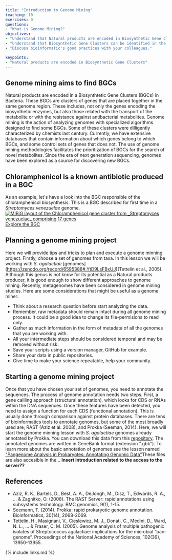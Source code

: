 ```yaml
---
title: "Introduction to Genome Mining"
teaching: 10
exercises: 0
questions:
- "What is Genome Mining?"
objectives:
- "Understand that Natural products are encoded in Biosynthetic Gene Clusters."
- "Understand that Biosynthetic Gene Clusters can be identified in the genomic material."
- "Discuss bioinformatic's good practices with your colleagues."

keypoints:
- "Natural products are encoded in Biosynthetic Gene Clusters"
---
```


## Genome mining aims to find BGCs

Natural products are encoded in a Biosynthtetic Gene Clusters (BGCs) in Bacteria. These BGCs are clusters of genes that are placed together in the same genome region. These includes, not only the genes encoding the biosynthetic enzymes, but also those related with the transport of the metabolite or with the resistance against antibacterial metabolites.
Genome mining is the action of analyzing genomes with specialized algorithms 
designed to find some BGCs. Some of these clusters were dilligently characterized 
by chemists last century. Currently, we have extensive databases that contain
information about which genes belong to which BGCs, and some control sets of genes that does not. The use of genome mining methodologies facilitates the prioritization of BGCs for the search of novel metabolites.
Since the era of next generation sequencing, genomes have been explored 
as a source for discovering new BGCs.

## Chloramphenicol is a known antibiotic produced in a BGC

As an example, let's have a look into the BGC responsible of the chloramphenicol biosynthesis. This is a BGC described for first time in a _Streptomyces venezuelae_ genome.
<a href="{{ page.root }}/fig/episode1-fig1.PNG">
  <img src="{{ page.root }}/fig/episode1-fig1.PNG" alt="MIBiG layout of the Chloramphenicol gene cluster from _Streptomyces venezuelae_ comprising 17 genes" />
</a>
[Explore the BGC](https://mibig.secondarymetabolites.org/repository/BGC0000893/index.html#r1c1)

## Planning a genome mining project  
Here we will provide tips and tricks to plan and execute a genome minning project.
Firstly, choose a set of genomes from taxa. In this lesson
we will be working with _S. agalactiae_ [genomes] (https://zenodo.org/record/6595388#.YtD9LsFBxUJ)(Tettelin et al., 2005). Although this genus is not know
for its potential as a Natural products producer, it is good enough
to show different approaches to genome mining. Recently, metagenomes have been 
considered in genome mining studies. Here are some considerations 
that might be useful as a genome miner: 

- Think about a research question before start analyzing the data.  
- Remember, raw metadata should remain intact during all genome mining process.
It could be a good idea to change its file-permisions to read only.    
- Gather as much information in the form of metadata of 
all the genomes that you are working with.  
- All your intermediate steps should be considered temporal 
 and may be removed without risk.   
- Save your scripts using a version manager, GitHub for example.
- Share your data in public repositories.   
- Give time to make your science repeatable, help your community.    

## Starting a genome mining project
Once that you have chosen your set of genomes, you need to annotate the sequences. The process of genome annotation needs two steps. First, a gene callling approach (structural annotation), which looks for CDS or RNAs within the DNA sequences. Once these features have been detected, you need to assign a function for each CDS (functional annotation). This is usually done through comparison against protein databases. There are tens of bioinformatics tools to annotate genomes, but some of the most broadly used are; RAST (Aziz et al. 2008), and Prokka (Seeman, 2014). Here, we will start the genome minning lesson with  _S. agalactiae_ genomes already annotated by Prokka. You can download this data from this [repository](https://zenodo.org/record/6595388#.YtD9LsFBxUJ). The annotated genomes are written in GeneBank format (extension ".gbk"). To learn more about the basic annotation of genomes see the lesson named ["Pangenome Analysis in Prokaryotes: Annotating Genomic Data"](https://paumayell.github.io/pangenomics/03-annotation-with-Prokka/index.html)These files are also accesible in the... **Insert introduction related to the access to the server??**

## References
- Aziz, R. K., Bartels, D., Best, A. A., DeJongh, M., Disz, T., Edwards, R. A., ... & Zagnitko, O. (2008). The RAST Server: rapid annotations using subsystems technology. BMC genomics, 9(1), 1-15.
- Seemann, T. (2014). Prokka: rapid prokaryotic genome annotation. Bioinformatics, 30(14), 2068-2069.
- Tettelin, H., Masignani, V., Cieslewicz, M. J., Donati, C., Medini, D., Ward, N. L., ... & Fraser, C. M. (2005). Genome analysis of multiple pathogenic isolates of Streptococcus agalactiae: implications for the microbial “pan-genome”. Proceedings of the National Academy of Sciences, 102(39), 13950-13955.

{% include links.md %}

